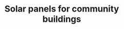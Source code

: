 ---
layout: link
link_url: https://localenergy.scot/resource/solar-pv/
title: Solar panels for community buildings 
source: Local Energy Scotland
card: Turn sunshine into electricity
petal: 
task: 
---